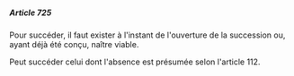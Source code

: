 ##### Article 725

Pour succéder, il faut exister à l'instant de l'ouverture de la succession ou, ayant déjà été conçu, naître viable.

Peut succéder celui dont l'absence est présumée selon l'article 112.

